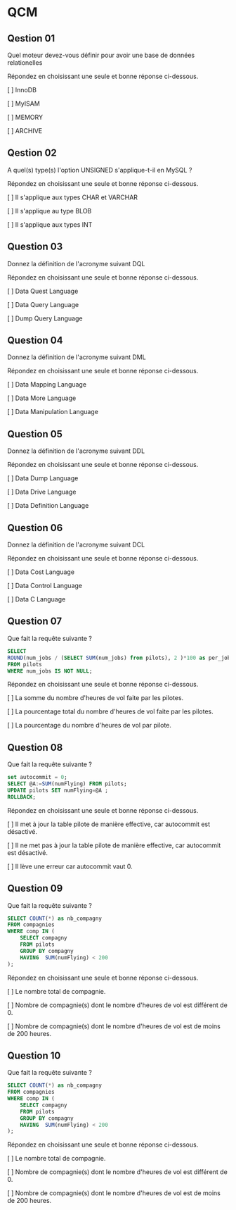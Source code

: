 # QCM

## Qestion 01

Quel moteur devez-vous définir pour avoir une base de données relationelles

Répondez en choisissant une seule et bonne réponse ci-dessous.

[ ] InnoDB 

[ ] MyISAM

[ ] MEMORY

[ ] ARCHIVE

## Qestion 02

A quel(s) type(s) l'option UNSIGNED s'applique-t-il en MySQL ?

Répondez en choisissant une seule et bonne réponse ci-dessous.

[ ] Il s'applique aux types CHAR et VARCHAR

[ ] Il s'applique au type BLOB

[ ] Il s'applique aux types INT

## Question 03

Donnez la définition de l'acronyme suivant DQL

Répondez en choisissant une seule et bonne réponse ci-dessous.

[ ] Data Quest Language

[ ] Data Query Language

[ ] Dump Query Language

## Question 04

Donnez la définition de l'acronyme suivant DML

Répondez en choisissant une seule et bonne réponse ci-dessous.

[ ] Data Mapping Language

[ ] Data More Language

[ ] Data Manipulation Language

## Question 05

Donnez la définition de l'acronyme suivant DDL

Répondez en choisissant une seule et bonne réponse ci-dessous.

[ ] Data Dump Language

[ ] Data Drive Language

[ ] Data Definition Language

## Question 06

Donnez la définition de l'acronyme suivant DCL

Répondez en choisissant une seule et bonne réponse ci-dessous.

[ ] Data Cost Language

[ ] Data Control Language

[ ] Data C Language

## Question 07

Que fait la requête suivante ?

```sql
SELECT 
ROUND(num_jobs / (SELECT SUM(num_jobs) from pilots), 2 )*100 as per_job 
FROM pilots 
WHERE num_jobs IS NOT NULL;
```

Répondez en choisissant une seule et bonne réponse ci-dessous.

[ ] La somme du nombre d'heures de vol faite par les pilotes.

[ ] La pourcentage total du nombre d'heures de vol faite par les pilotes.

[ ] La pourcentage du nombre d'heures de vol par pilote.

## Question 08

Que fait la requête suivante ?

```sql
set autocommit = 0;
SELECT @A:=SUM(numFlying) FROM pilots;
UPDATE pilots SET numFlying=@A ;
ROLLBACK;
```

Répondez en choisissant une seule et bonne réponse ci-dessous.

[ ] Il met à jour la table pilote de manière effective, car autocommit est désactivé.

[ ] Il ne met pas à jour la table pilote de manière effective, car autocommit est désactivé.

[ ] Il lève une erreur car autocommit vaut 0.

## Question 09

Que fait la requête suivante ?

```sql
SELECT COUNT(*) as nb_compagny
FROM compagnies
WHERE comp IN (
    SELECT compagny
    FROM pilots
    GROUP BY compagny
    HAVING  SUM(numFlying) < 200 
);
```

Répondez en choisissant une seule et bonne réponse ci-dessous.

[ ] Le nombre total de compagnie.

[ ] Nombre de compagnie(s) dont le nombre d'heures de vol est différent de 0.

[ ] Nombre de compagnie(s) dont le nombre d'heures de vol est de moins de 200 heures.


## Question 10

Que fait la requête suivante ?

```sql
SELECT COUNT(*) as nb_compagny
FROM compagnies
WHERE comp IN (
    SELECT compagny
    FROM pilots
    GROUP BY compagny
    HAVING  SUM(numFlying) < 200 
);
```

Répondez en choisissant une seule et bonne réponse ci-dessous.

[ ] Le nombre total de compagnie.

[ ] Nombre de compagnie(s) dont le nombre d'heures de vol est différent de 0.

[ ] Nombre de compagnie(s) dont le nombre d'heures de vol est de moins de 200 heures.